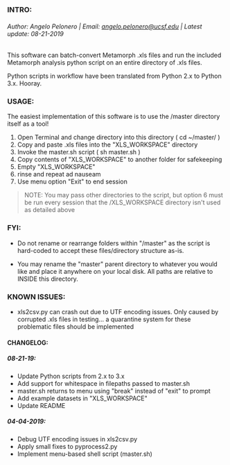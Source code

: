 ### INTRO:

###### Author: Angelo Pelonero | Email: [angelo.pelonero@ucsf.edu](mailto:angelo.pelonero@ucsf.edu) | Latest update: 08-21-2019

This software can batch-convert Metamorph .xls files and run the included Metamorph analysis python  script on an entire directory of .xls files.

Python scripts in workflow have been translated from Python 2.x to Python 3.x. Hooray.

### USAGE:

The easiest implementation of this software is to use the /master directory itself as a tool!

1. Open Terminal and change directory into this directory ( cd ~/master/ )
2. Copy and paste .xls files into the "XLS_WORKSPACE" directory
3. Invoke the master.sh script ( sh master.sh )
3. Copy contents of "XLS_WORKSPACE" to another folder for safekeeping
4. Empty "XLS_WORKSPACE"
5. rinse and repeat ad nauseam
6. Use menu option "Exit" to end session

> NOTE: You may pass other directories to the script, but option 6 must be run every session that the /XLS_WORKSPACE directory isn't used as detailed above


### FYI:
- Do not rename or rearrange folders within "/master" as the script is hard-coded to accept these files/directory structure as-is.

- You may rename the "master" parent directory to whatever you would like and place it anywhere on your local disk. All paths are relative to INSIDE this directory.

### KNOWN ISSUES:

- xls2csv.py can crash out due to UTF encoding issues. Only caused by corrupted .xls files in testing... a quarantine system for these problematic files should be implemented

#### CHANGELOG:

##### 08-21-19:
- Update Python scripts from 2.x to 3.x
- Add support for whitespace in filepaths passed to master.sh
- master.sh returns to menu using "break" instead of "exit" to prompt
- Add example datasets in "XLS_WORKSPACE"
- Update README

##### 04-04-2019:
- Debug UTF encoding issues in xls2csv.py
- Apply small fixes to pyprocess2.py
- Implement menu-based shell script (master.sh)
